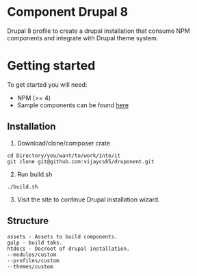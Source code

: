 # Component Drupal 8
Drupal 8 profile to create a drupal installation that consume NPM components and integrate with Drupal theme system.

# Getting started
To get started you will need:
* NPM (>= 4)
* Sample components can be found [here](https://www.npmjs.com/~eurostar-npm)

## Installation

1. Download/clone/composer crate 
```
cd Directory/you/want/to/work/into/it
git clone git@github.com:vijaycs85/druponent.git

```
2. Run build.sh
```
./build.sh
```
3. Visit the site to continue Drupal installation wizard.


## Structure
```
assets - Assets to build components.
gulp - build taks.
htdocs - Docroot of drupal installation.
--modules/custom
--profiles/custom
--themes/custom

```